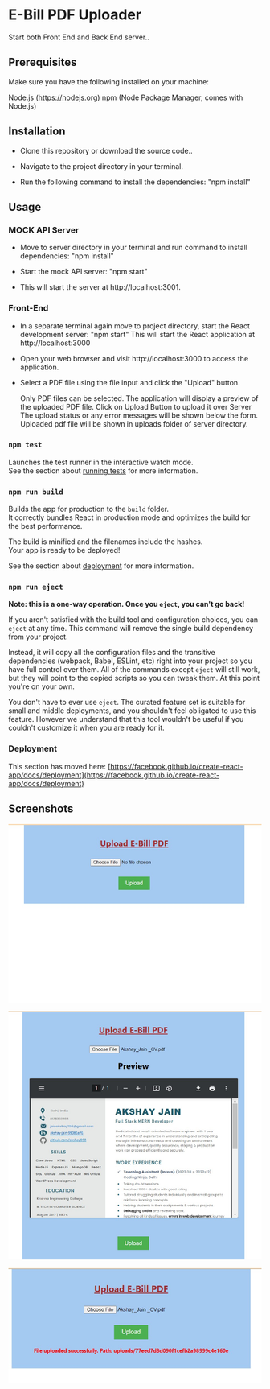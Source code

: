 # E-Bill PDF Uploader

Start both Front End and Back End server..

## Prerequisites

Make sure you have the following installed on your machine:

Node.js (https://nodejs.org)
npm (Node Package Manager, comes with Node.js)

## Installation

- Clone this repository or download the source code..

- Navigate to the project directory in your terminal.

- Run the following command to install the dependencies:
  "npm install"

## Usage

### MOCK API Server

- Move to server directory in your terminal and run command to install dependencies:
  "npm install"

- Start the mock API server:
  "npm start"

- This will start the server at http://localhost:3001.

### Front-End

- In a separate terminal again move to project directory, start the React development server: "npm start"
  This will start the React application at http://localhost:3000

- Open your web browser and visit http://localhost:3000 to access the application.

- Select a PDF file using the file input and click the "Upload" button.

  Only PDF files can be selected.
  The application will display a preview of the uploaded PDF file.
  Click on Upload Button to upload it over Server
  The upload status or any error messages will be shown below the form.
  Uploaded pdf file will be shown in uploads folder of server directory.

### `npm test`

Launches the test runner in the interactive watch mode.\
See the section about [running tests](https://facebook.github.io/create-react-app/docs/running-tests) for more information.

### `npm run build`

Builds the app for production to the `build` folder.\
It correctly bundles React in production mode and optimizes the build for the best performance.

The build is minified and the filenames include the hashes.\
Your app is ready to be deployed!

See the section about [deployment](https://facebook.github.io/create-react-app/docs/deployment) for more information.

### `npm run eject`

**Note: this is a one-way operation. Once you `eject`, you can't go back!**

If you aren't satisfied with the build tool and configuration choices, you can `eject` at any time. This command will remove the single build dependency from your project.

Instead, it will copy all the configuration files and the transitive dependencies (webpack, Babel, ESLint, etc) right into your project so you have full control over them. All of the commands except `eject` will still work, but they will point to the copied scripts so you can tweak them. At this point you're on your own.

You don't have to ever use `eject`. The curated feature set is suitable for small and middle deployments, and you shouldn't feel obligated to use this feature. However we understand that this tool wouldn't be useful if you couldn't customize it when you are ready for it.

### Deployment

This section has moved here: [https://facebook.github.io/create-react-app/docs/deployment](https://facebook.github.io/create-react-app/docs/deployment)

## Screenshots

![App Screenshot](/src/images/pdfupload1.jpg?raw=true "Optional Title")

![App Screenshot](/src/images/pdfupload2.jpg?raw=true "Optional Title")

![App Screenshot](/src/images/pdfupload3.jpg?raw=true "Optional Title")
